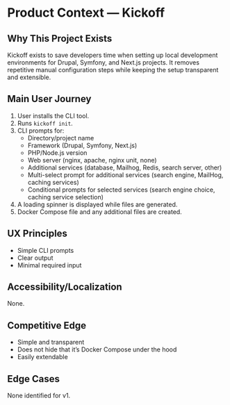 # Product Context — Kickoff

## Why This Project Exists
Kickoff exists to save developers time when setting up local development
environments for Drupal, Symfony, and Next.js projects. It removes repetitive
manual configuration steps while keeping the setup transparent and extensible.

## Main User Journey
1. User installs the CLI tool.
2. Runs `kickoff init`.
3. CLI prompts for:
   - Directory/project name
   - Framework (Drupal, Symfony, Next.js)
   - PHP/Node.js version
   - Web server (nginx, apache, nginx unit, none)
   - Additional services (database, Mailhog, Redis, search server, other)
   - Multi-select prompt for additional services (search engine, MailHog, caching services)
   - Conditional prompts for selected services (search engine choice, caching service selection)
4. A loading spinner is displayed while files are generated.
5. Docker Compose file and any additional files are created.

## UX Principles
- Simple CLI prompts
- Clear output
- Minimal required input

## Accessibility/Localization
None.

## Competitive Edge
- Simple and transparent
- Does not hide that it’s Docker Compose under the hood
- Easily extendable

## Edge Cases
None identified for v1.

